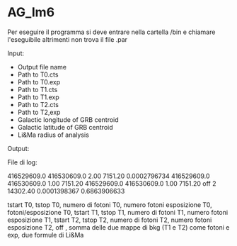 # AG_lm6

Per eseguire il programma si deve entrare nella cartella /bin e chiamare l'eseguibile altrimenti non trova il file .par

  Input:
  * Output file name
  * Path to T0.cts
  * Path to T0.exp
  * Path to T1.cts
  * Path to T1.exp
  * Path to T2.cts 
  * Path to T2,exp
  * Galactic longitude of GRB centroid
  * Galactic latitude of GRB centroid
  * Li&Ma radius of analysis   

  Output: 
  
  File di log:

  416529609.0 416530609.0 2.00 7151.20 0.0002796734 416529609.0 416530609.0 1.00 7151.20 416529609.0 416530609.0 1.00 7151.20  off 2 14302.40 0.0001398367 0.6863906633

tstart T0, tstop T0, numero di fotoni T0, numero fotoni esposizione T0, fotoni/esposizione T0, tstart T1, tstop T1, numero di fotoni T1, numero fotoni esposizione T1, tstart T2, tstop T2, numero di fotoni T2, numero fotoni esposizione T2,   off , somma delle due mappe di bkg (T1 e T2) come fotoni e exp, due formule di Li&Ma
